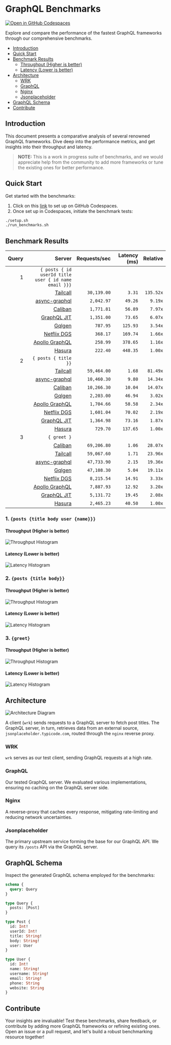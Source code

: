 # GraphQL Benchmarks <!-- omit from toc -->

[![Open in GitHub Codespaces](https://github.com/codespaces/badge.svg)](https://codespaces.new/tailcallhq/graphql-benchmarks)

Explore and compare the performance of the fastest GraphQL frameworks through our comprehensive benchmarks.

- [Introduction](#introduction)
- [Quick Start](#quick-start)
- [Benchmark Results](#benchmark-results)
  - [Throughput (Higher is better)](#throughput-higher-is-better)
  - [Latency (Lower is better)](#latency-lower-is-better)
- [Architecture](#architecture)
  - [WRK](#wrk)
  - [GraphQL](#graphql)
  - [Nginx](#nginx)
  - [Jsonplaceholder](#jsonplaceholder)
- [GraphQL Schema](#graphql-schema)
- [Contribute](#contribute)

[Tailcall]: https://github.com/tailcallhq/tailcall
[Gqlgen]: https://github.com/99designs/gqlgen
[Apollo GraphQL]: https://github.com/apollographql/apollo-server
[Netflix DGS]: https://github.com/netflix/dgs-framework
[Caliban]: https://github.com/ghostdogpr/caliban
[async-graphql]: https://github.com/async-graphql/async-graphql
[Hasura]: https://github.com/hasura/graphql-engine
[GraphQL JIT]: https://github.com/zalando-incubator/graphql-jit

## Introduction

This document presents a comparative analysis of several renowned GraphQL frameworks. Dive deep into the performance metrics, and get insights into their throughput and latency.

> **NOTE:** This is a work in progress suite of benchmarks, and we would appreciate help from the community to add more frameworks or tune the existing ones for better performance.

## Quick Start

Get started with the benchmarks:

1. Click on this [link](https://codespaces.new/tailcallhq/graphql-benchmarks) to set up on GitHub Codespaces.
2. Once set up in Codespaces, initiate the benchmark tests:

```bash
./setup.sh
./run_benchmarks.sh
```

## Benchmark Results

<!-- PERFORMANCE_RESULTS_START -->

| Query | Server | Requests/sec | Latency (ms) | Relative |
|-------:|--------:|--------------:|--------------:|---------:|
| 1 | `{ posts { id userId title user { id name email }}}` |
|| [Tailcall] | `30,139.00` | `3.31` | `135.52x` |
|| [async-graphql] | `2,042.97` | `49.26` | `9.19x` |
|| [Caliban] | `1,771.81` | `56.89` | `7.97x` |
|| [GraphQL JIT] | `1,351.00` | `73.65` | `6.07x` |
|| [Gqlgen] | `787.95` | `125.93` | `3.54x` |
|| [Netflix DGS] | `368.17` | `169.74` | `1.66x` |
|| [Apollo GraphQL] | `258.99` | `378.65` | `1.16x` |
|| [Hasura] | `222.40` | `448.35` | `1.00x` |
| 2 | `{ posts { title }}` |
|| [Tailcall] | `59,464.00` | `1.68` | `81.49x` |
|| [async-graphql] | `10,460.30` | `9.80` | `14.34x` |
|| [Caliban] | `10,266.30` | `10.04` | `14.07x` |
|| [Gqlgen] | `2,203.00` | `46.94` | `3.02x` |
|| [Apollo GraphQL] | `1,704.66` | `58.58` | `2.34x` |
|| [Netflix DGS] | `1,601.04` | `70.02` | `2.19x` |
|| [GraphQL JIT] | `1,364.98` | `73.16` | `1.87x` |
|| [Hasura] | `729.70` | `137.65` | `1.00x` |
| 3 | `{ greet }` |
|| [Caliban] | `69,206.80` | `1.06` | `28.07x` |
|| [Tailcall] | `59,067.60` | `1.71` | `23.96x` |
|| [async-graphql] | `47,733.90` | `2.15` | `19.36x` |
|| [Gqlgen] | `47,108.30` | `5.04` | `19.11x` |
|| [Netflix DGS] | `8,215.54` | `14.91` | `3.33x` |
|| [Apollo GraphQL] | `7,887.93` | `12.92` | `3.20x` |
|| [GraphQL JIT] | `5,131.72` | `19.45` | `2.08x` |
|| [Hasura] | `2,465.23` | `40.50` | `1.00x` |

<!-- PERFORMANCE_RESULTS_END -->



### 1. `{posts {title body user {name}}}`
#### Throughput (Higher is better)

![Throughput Histogram](assets/req_sec_histogram1.png)

#### Latency (Lower is better)

![Latency Histogram](assets/latency_histogram1.png)

### 2. `{posts {title body}}`
#### Throughput (Higher is better)

![Throughput Histogram](assets/req_sec_histogram2.png)

#### Latency (Lower is better)

![Latency Histogram](assets/latency_histogram2.png)

### 3. `{greet}`
#### Throughput (Higher is better)

![Throughput Histogram](assets/req_sec_histogram3.png)

#### Latency (Lower is better)

![Latency Histogram](assets/latency_histogram3.png)

## Architecture

![Architecture Diagram](assets/architecture.png)

A client (`wrk`) sends requests to a GraphQL server to fetch post titles. The GraphQL server, in turn, retrieves data from an external source, `jsonplaceholder.typicode.com`, routed through the `nginx` reverse proxy.

### WRK

`wrk` serves as our test client, sending GraphQL requests at a high rate.

### GraphQL

Our tested GraphQL server. We evaluated various implementations, ensuring no caching on the GraphQL server side.

### Nginx

A reverse-proxy that caches every response, mitigating rate-limiting and reducing network uncertainties.

### Jsonplaceholder

The primary upstream service forming the base for our GraphQL API. We query its `/posts` API via the GraphQL server.

## GraphQL Schema

Inspect the generated GraphQL schema employed for the benchmarks:

```graphql
schema {
  query: Query
}

type Query {
  posts: [Post]
}

type Post {
  id: Int!
  userId: Int!
  title: String!
  body: String!
  user: User
}

type User {
  id: Int!
  name: String!
  username: String!
  email: String!
  phone: String
  website: String
}
```

## Contribute

Your insights are invaluable! Test these benchmarks, share feedback, or contribute by adding more GraphQL frameworks or refining existing ones. Open an issue or a pull request, and let's build a robust benchmarking resource together!
